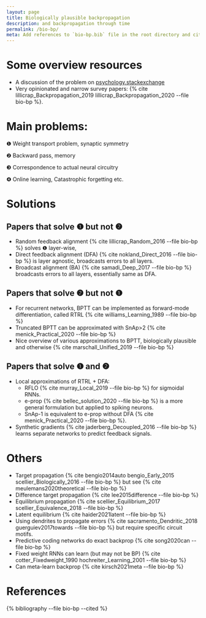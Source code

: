 ```yaml
---
layout: page
title: Biologically plausible backpropagation
description: and backpropagation through time
permalink: /bio-bp/
meta: Add references to `bio-bp.bib` file in the root directory and cite using `{% cite refkey --file bio-bp %}`
---
```

# Some overview resources
- A discussion of the problem on [psychology.stackexchange](https://psychology.stackexchange.com/questions/16269/is-back-prop-biologically-plausible)
- Very opinionated and narrow survey papers: {% cite lillicrap_Backpropagation_2019 lillicrap_Backpropagation_2020  --file bio-bp %}.

# Main problems:

❶ Weight transport problem, synaptic symmetry

❷ Backward pass, memory

❸ Correspondence to actual neural circuitry

❹ Online learning, Catastrophic forgetting etc.

# Solutions

## Papers that solve ❶ but not ❷
- Random feedback alignment {% cite lillicrap_Random_2016 --file bio-bp %} solves ❶ layer-wise, 
- Direct feedback alignment (DFA) {% cite nokland_Direct_2016 --file bio-bp %} is layer agnostic, broadcasts errors to all layers.
- Broadcast alignment (BA) {% cite samadi_Deep_2017 --file bio-bp %} broadcasts errors to all layers, essentially same as DFA.

## Papers that solve ❷ but not ❶
- For recurrent networks, BPTT can be implemented as forward-mode differentiation, called RTRL {% cite williams_Learning_1989 --file bio-bp %}
- Truncated BPTT can be approximated with SnAp>2 {% cite menick_Practical_2020 --file bio-bp %}
- Nice overview of various approximations to BPTT, biologically plausible and otherwise {% cite marschall_Unified_2019 --file bio-bp %}

## Papers that solve ❶ and ❷
- Local approximations of RTRL + DFA: 
    - RFLO  {% cite murray_Local_2019 --file bio-bp %} for sigmoidal RNNs.
    - e-prop  {% cite bellec_solution_2020 --file bio-bp %} is a more general formulation but applied to spiking neurons.
    - SnAp-1 is equivalent to e-prop without DFA {% cite menick_Practical_2020 --file bio-bp %}.
- Synthetic gradients {% cite jaderberg_Decoupled_2016 --file bio-bp %} learns separate networks to predict feedback signals.

# Others
- Target propagation {% cite bengio2014auto bengio_Early_2015 scellier_Biologically_2016 --file bio-bp %} but see {% cite meulemans2020theoretical --file bio-bp %}
- Difference target propagation {% cite lee2015difference --file bio-bp %}
- Equilibrium propagation {% cite scellier_Equilibrium_2017 scellier_Equivalence_2018 --file bio-bp %}
- Latent equilibrium {% cite haider2021latent --file bio-bp %}
- Using dendrites to propagate errors {% cite sacramento_Dendritic_2018 guerguiev2017towards --file bio-bp %} but require specific circuit motifs.
- Predictive coding networks do exact backprop {% cite song2020can --file bio-bp %}
- Fixed weight RNNs can learn (but may not be BP)  {% cite cotter_Fixedweight_1990 hochreiter_Learning_2001 --file bio-bp %}
- Can meta-learn backprop {% cite kirsch2021meta --file bio-bp %}

# References

{% bibliography --file bio-bp --cited %}
